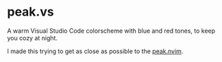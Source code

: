 # peak.vs
A warm Visual Studio Code colorscheme with blue and red tones, to keep you cozy at night.

I made this trying to get as close as possible to the [peak.nvim](https://github.com/alemidev/peak.nvim).